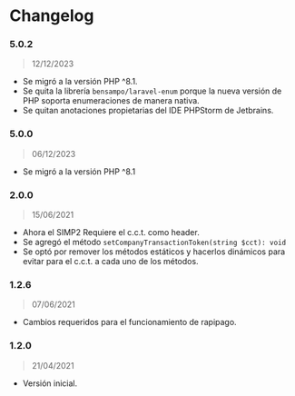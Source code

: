 # Changelog

### 5.0.2
> 12/12/2023

* Se migró a la versión PHP ^8.1.
* Se quita la librería `bensampo/laravel-enum` porque la nueva versión de PHP soporta enumeraciones de manera nativa.
* Se quitan anotaciones propietarias del IDE PHPStorm de Jetbrains.

### 5.0.0
> 06/12/2023

* Se migró a la versión PHP ^8.1

### 2.0.0
> 15/06/2021 

* Ahora el SIMP2 Requiere el c.c.t. como header.
* Se agregó el método `setCompanyTransactionToken(string $cct): void`
* Se optó por remover los métodos estáticos y hacerlos dinámicos para evitar para el c.c.t. a cada uno de los métodos.

### 1.2.6
> 07/06/2021

* Cambios requeridos para el funcionamiento de rapipago.
### 1.2.0
> 21/04/2021

* Versión inicial.
